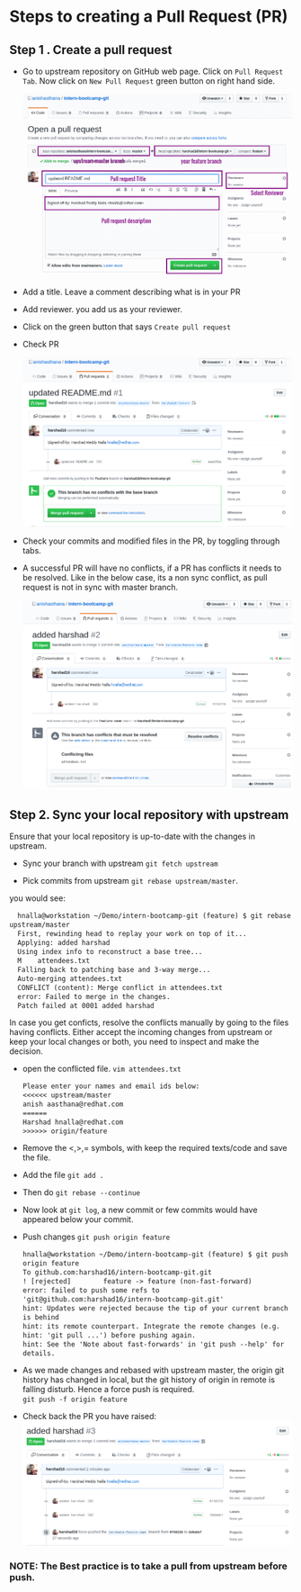 # Steps to creating a Pull Request (PR)

## Step 1 . Create a pull request

- Go to upstream repository on GitHub web page. Click on `Pull Request Tab`. Now click on `New Pull Request` green button on right hand side.

  ![git branch console](/images/pull-request.gif)

- Add a title. Leave a comment describing what is in your PR

- Add reviewer. you add us as your reviewer.

- Click on the green button that says `Create pull request`

- Check PR

  ![git branch console](/images/pr-raised.png)

- Check your commits and modified files in the PR, by toggling through tabs.

- A successful PR will have no conflicts, if a PR has conflicts it needs to be resolved. Like in the below case, its a non sync conflict, as pull request is not in sync with master branch.

  ![git branch console](/images/resolve-conflict.png)

## Step 2\. Sync your local repository with upstream

Ensure that your local repository is up-to-date with the changes in upstream.

- Sync your branch with upstream `git fetch upstream`

- Pick commits from upstream `git rebase upstream/master`.

you would see:

```
  hnalla@workstation ~/Demo/intern-bootcamp-git (feature) $ git rebase upstream/master
  First, rewinding head to replay your work on top of it...
  Applying: added harshad
  Using index info to reconstruct a base tree...
  M    attendees.txt
  Falling back to patching base and 3-way merge...
  Auto-merging attendees.txt
  CONFLICT (content): Merge conflict in attendees.txt
  error: Failed to merge in the changes.
  Patch failed at 0001 added harshad
```

In case you get conficts, resolve the conflicts manually by going to the files having conflicts. Either accept the incoming changes from upstream or keep your local changes or both, you need to inspect and make the decision.

- open the conflicted file. `vim attendees.txt`

  ```
  Please enter your names and email ids below:
  <<<<<< upstream/master
  anish aasthana@redhat.com
  ======
  Harshad hnalla@redhat.com
  >>>>>> origin/feature
  ```

- Remove the <,>,= symbols, with keep the required texts/code and save the file.

- Add the file `git add .`

- Then do `git rebase --continue`

- Now look at `git log`, a new commit or few commits would have appeared below your commit.

- Push changes `git push origin feature`

  ```
  hnalla@workstation ~/Demo/intern-bootcamp-git (feature) $ git push origin feature
  To github.com:harshad16/intern-bootcamp-git.git
  ! [rejected]        feature -> feature (non-fast-forward)
  error: failed to push some refs to 'git@github.com:harshad16/intern-bootcamp-git.git'
  hint: Updates were rejected because the tip of your current branch is behind
  hint: its remote counterpart. Integrate the remote changes (e.g.
  hint: 'git pull ...') before pushing again.
  hint: See the 'Note about fast-forwards' in 'git push --help' for details.
  ```

- As we made changes and rebased with upstream master, the origin git history has changed in local, but the git history of origin in remote is falling disturb. Hence a force push is required.<br>
  `git push -f origin feature`

- Check back the PR you have raised: ![git branch console](/images/fix-conflicts.png)

### **NOTE**: The Best practice is to take a pull from upstream before push.
